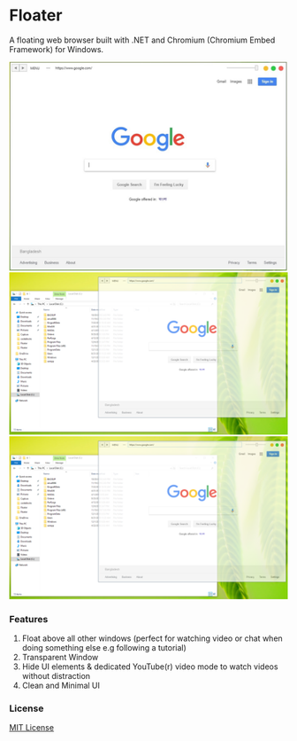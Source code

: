 # Floater
A floating web browser built with .NET and Chromium (Chromium Embed Framework) for Windows.

![Screenshot1](screenshots/1.jpg)
![Screenshot2](screenshots/2.png)
![Screenshot3](screenshots/2.png)

### Features
1. Float above all other windows (perfect for watching video or chat when doing something else e.g following a tutorial)
2. Transparent Window
3. Hide UI elements & dedicated YouTube(r) video mode to watch videos without distraction
4. Clean and Minimal UI

### License
[MIT License](LICENSE)

